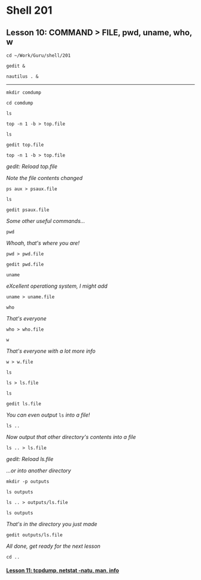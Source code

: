 # Shell 201
## Lesson 10: COMMAND > FILE, pwd, uname, who, w

`cd ~/Work/Guru/shell/201`

`gedit &`

`nautilus . &`
___

`mkdir comdump`

`cd comdump`

`ls`

`top -n 1 -b > top.file`

`ls`

`gedit top.file`

`top -n 1 -b > top.file`

*gedit: Reload top.file*

*Note the file contents changed*

`ps aux > psaux.file`

`ls`

`gedit psaux.file`

*Some other useful commands...*

`pwd`

*Whoah, that's where you are!*

`pwd > pwd.file`

`gedit pwd.file`

`uname`

*eXcellent operationg system, I might add*

`uname > uname.file`

`who`

*That's everyone*

`who > who.file`

`w`

*That's everyone with a lot more info*

`w > w.file`

`ls`

`ls > ls.file`

`ls`

`gedit ls.file`

*You can even output* `ls` *into a file!*

`ls ..`

*Now output that other directory's contents into a file*

`ls .. > ls.file`

*gedit: Reload ls.file*

*...or into another directory*

`mkdir -p outputs`

`ls outputs`

`ls .. > outputs/ls.file`

`ls outputs`

*That's in the directory you just made*

`gedit outputs/ls.file`

*All done, get ready for the next lesson*

`cd ..`

#### [Lesson 11: tcpdump, netstat -natu, man, info](https://github.com/inkVerb/guru/blob/master/201-shell/Lesson-11.md)

